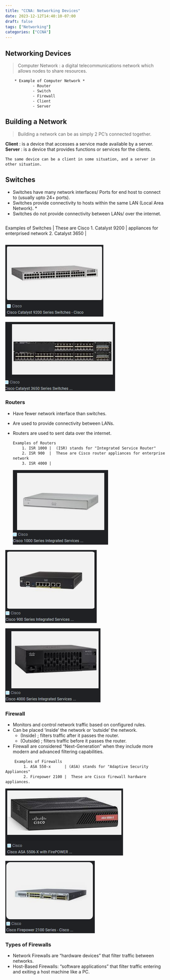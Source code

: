 ```yaml
---
title: "CCNA: Networking Devices"
date: 2023-12-12T14:40:10-07:00
draft: false
tags: ["Networking"]
categories: ["CCNA"]
---
```



## **Networking Devices**

> Computer Network : a digital telecommunications network which allows nodes to share resources.
> 

```
    * Example of Computer Network *
            - Router
            - Switch
            - Firewall
            - Client
            - Server
```

## **Building a Network**

> Building a network can be as simply 2 PC’s connected together.
> 

**Client** : is a device that accesses a service made available by a server. **Server** : is a device that provides functions or services for the clients.

```
The same device can be a client in some situation, and a server in other situation.
```

## Switches

- Switches have many network interfaces/ Ports for end host to connect to (usually upto 24+ ports).
- Switches provide connectivity to hosts within the same LAN (Local Area Network). *
- Switches do not provide connectivity between LANs/ over the internet.

```
```
 Examples of Switches | These are Cisco
    1. Catalyst 9200  |  appliances for enterprised network
    2. Catalyst 3650  |

```
```

![image](/static/Day%201_Networking%20Devices%20db2a903f8b15429795054015b5cf7c60/Untitled.png)

![image](/static/Day%201_Networking%20Devices%20db2a903f8b15429795054015b5cf7c60/Untitled%201.png)

### **Routers**

- Have fewer network interface than switches.
- Are used to provide connectivity between LANs.
- Routers are used to sent data over the internet.
    
    ```
    Examples of Routers
        1. ISR 1000 |  (ISR) stands for "Integrated Service Router"
        2. ISR 900  |  These are Cisco router appliances for enterprise network
        3. ISR 4000 |
    ```
    
    ![image](/static/Day%201_Networking%20Devices%20db2a903f8b15429795054015b5cf7c60/Untitled%202.png)
    

![image](/static/Day%201_Networking%20Devices%20db2a903f8b15429795054015b5cf7c60/Untitled%203.png)

![image](/static/Day%201_Networking%20Devices%20db2a903f8b15429795054015b5cf7c60/Untitled%204.png)

### **Firewall**

- Monitors and control network traffic based on configured rules.
- Can be placed ‘inside’ the network or ‘outside’ the network.
    - (Inside) ; filters traffic after it passes the router.
    - (Outside) ; filters traffic before it passes the router.
- Firewall are considered “Next-Generation” when they include more modern and advanced filtering capabilities.

```
    Examples of Firewalls
        1. ASA 550-x      | (ASA) stands for "Adaptive Security Appliances"
        2. Firepower 2100 |  These are Cisco firewall hardware appliances.
```

![image](/static/Day%201_Networking%20Devices%20db2a903f8b15429795054015b5cf7c60/Untitled%205.png)

![image](/static/Day%201_Networking%20Devices%20db2a903f8b15429795054015b5cf7c60/Untitled%206.png)

### **Types of Firewalls**

- Network Firewalls are “hardware devices” that filter traffic between networks.
- Host-Based Firewalls: “software applications” that filter traffic entering and exiting a host machine like a PC.